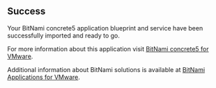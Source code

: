 [BitNami Applications for VMware]: http://bitnami.org/vmware "BitNami Applications for VMware"
[BitNami concrete5 for VMware]: http://bitnami.org/vmware/concrete5 "BitNami concrete5 for VMware"


## Success
Your BitNami concrete5 application blueprint and service have been successfully imported and ready to go.

For more information about this application visit [BitNami concrete5 for VMware].

Additional information about BitNami solutions is available at [BitNami Applications for VMware].


